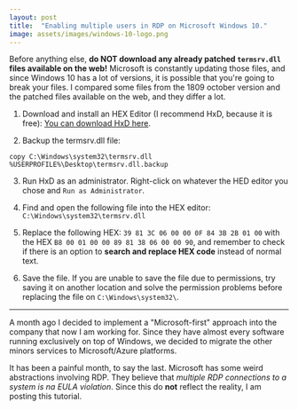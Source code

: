 ```yaml
---
layout: post
title:  "Enabling multiple users in RDP on Microsoft Windows 10."
image: assets/images/windows-10-logo.png
---
```

Before anything else, **do NOT download any already patched `termsrv.dll` files available on the web!** Microsoft is constantly updating those files, and since Windows 10 has a lot of versions, it is possible that you're going to break your files. I compared some files from the 1809 october version and the patched files available on the web, and they differ a lot. 

1. Download and install an HEX Editor (I recommend HxD, because it is free):
[You can download HxD here](https://mh-nexus.de/en/hxd/).

2. Backup the termsrv.dll file:

```copy C:\Windows\system32\termsrv.dll %USERPROFILE%\Desktop\termsrv.dll.backup```

3. Run HxD as an administrator. Right-click on whatever the HED editor you chose and `Run as Administrator`.

4. Find and open the following file into the HEX editor:
`C:\Windows\system32\termsrv.dll`

5. Replace the following HEX: `39 81 3C 06 00 00 0F 84 3B 2B 01 00` with the HEX `B8 00 01 00 00 89 81 38 06 00 00 90`, and remember to check if there is an option to **search and replace HEX code** instead of normal text.

6. Save the file. If you are unable to save the file due to permissions, try saving it on another location and solve the permission problems before replacing the file on `C:\Windows\system32\`.

---

A month ago I decided to implement a "Microsoft-first" approach into the company that now I am working for. Since they have almost every software running exclusively on top of Windows, we decided to migrate the other minors services to Microsoft/Azure platforms. 

It has been a painful month, to say the last. Microsoft has some weird abstractions involving RDP. They believe that *multiple RDP connections to a system is na EULA violation*. Since this do **not** reflect the reality, I am posting this tutorial.
